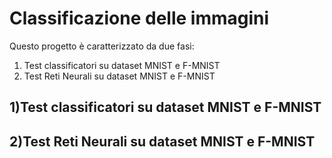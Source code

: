 # Classificazione delle immagini  
Questo progetto è caratterizzato da due fasi:
1. Test classificatori su dataset MNIST e F-MNIST
2. Test Reti Neurali su dataset MNIST e F-MNIST
 
## 1)Test classificatori su dataset MNIST e F-MNIST
## 2)Test Reti Neurali su dataset MNIST e F-MNIST

